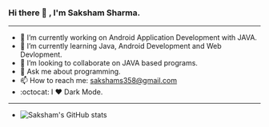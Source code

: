 ###                                                                   Hi there 👋 , I'm Saksham Sharma.
______________________________________________________________________________________________________________________________________________________________________________

- 🔭 I’m currently working on Android Application Development with JAVA.
- 🌱 I’m currently learning Java, Android Development and Web Devlopment.
- 👯 I’m looking to collaborate on JAVA based programs.
- 💬 Ask me about programming.
- 📫 How to reach me: sakshams358@gmail.com
- :octocat: I ❤️ Dark Mode.
________________________________________________________________________________________________________________________________________________________________________________

- ![Saksham's GitHub stats](https://github-readme-stats.vercel.app/api?username=Stormbolt-007&show_icons=true&theme=merko)






